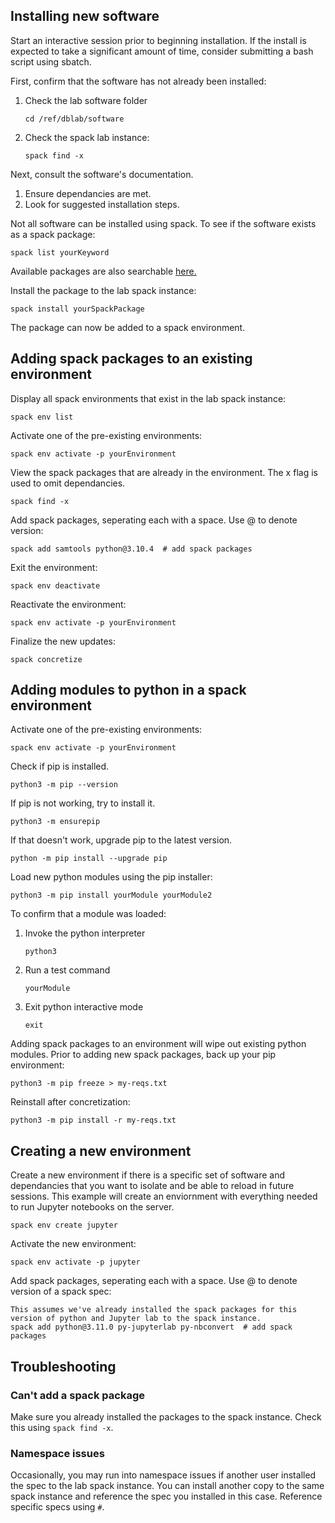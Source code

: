 ## Installing new software
Start an interactive session prior to beginning installation. 
If the install is expected to take a significant amount of time, consider submitting a bash script using sbatch. 

First, confirm that the software has not already been installed:
1. Check the lab software folder
   ```
   cd /ref/dblab/software
   ```
3. Check the spack lab instance:
   ```
   spack find -x
   ```

Next, consult the software's documentation. 
1. Ensure dependancies are met.
2. Look for suggested installation steps.

Not all software can be installed using spack. To see if the software exists as a spack package:
```
spack list yourKeyword
```
Available packages are also searchable [here.](https://packages.spack.io/)

Install the package to the lab spack instance:
```
spack install yourSpackPackage
```

The package can now be added to a spack environment.

## Adding spack packages to an existing environment
Display all spack environments that exist in the lab spack instance:
```
spack env list
```
Activate one of the pre-existing environments:
```
spack env activate -p yourEnvironment
```
View the spack packages that are already in the environment. 
The x flag is used to omit dependancies.
```
spack find -x
```
Add spack packages, seperating each with a space. 
Use @ to denote version:
```
spack add samtools python@3.10.4  # add spack packages
```
Exit the environment:
```
spack env deactivate
```
Reactivate the environment:
```
spack env activate -p yourEnvironment
```
Finalize the new updates:
```
spack concretize
```

## Adding modules to python in a spack environment
Activate one of the pre-existing environments:
```
spack env activate -p yourEnvironment
```
Check if pip is installed.
```
python3 -m pip --version
```
If pip is not working, try to install it. 
``` 
python3 -m ensurepip
```
If that doesn't work, upgrade pip to the latest version.
```
python -m pip install --upgrade pip
```
Load new python modules using the pip installer:
```
python3 -m pip install yourModule yourModule2
```
To confirm that a module was loaded:
1. Invoke the python interpreter
   ```
   python3
   ```
2. Run a test command
   ```
   yourModule
   ```
3. Exit python interactive mode
   ```
   exit
   ```

Adding spack packages to an environment will wipe out existing python modules.
Prior to adding new spack packages, back up your pip environment:
```
python3 -m pip freeze > my-reqs.txt
```
Reinstall after concretization:
```
python3 -m pip install -r my-reqs.txt
```

## Creating a new environment

Create a new environment if there is a specific set of software and dependancies that you want to isolate and be able to reload in future sessions. This example will create an enviornment with everything needed to run Jupyter notebooks on the server. 
```
spack env create jupyter
```
Activate the new environment:
```
spack env activate -p jupyter
```
Add spack packages, seperating each with a space. Use @ to denote version of a spack spec:
```
This assumes we've already installed the spack packages for this version of python and Jupyter lab to the spack instance. 
spack add python@3.11.0 py-jupyterlab py-nbconvert  # add spack packages
```

## Troubleshooting
### Can't add a spack package
Make sure you already installed the packages to the spack instance. Check this using `spack find -x`.

### Namespace issues
Occasionally, you may run into namespace issues if another user installed the spec to the lab spack instance. You can install another copy to the same spack instance and reference the spec you installed in this case. Reference specific specs using `#`.


